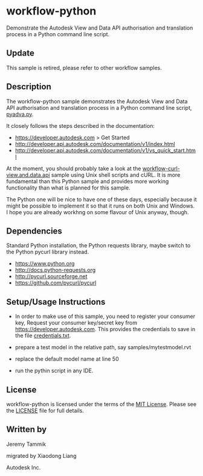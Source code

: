 # workflow-python

Demonstrate the Autodesk View and Data API authorisation and translation process in a Python command line script.

## Update

This sample is retired, please refer to other workflow samples.

## Description

The workflow-python sample demonstrates the Autodesk View and Data API authorisation and translation process in a Python command line script, [pyadva.py](pyadva.py).

It closely follows the steps described in the documentation:

* https://developer.autodesk.com > Get Started
* http://developer.api.autodesk.com/documentation/v1/index.html
* http://developer.api.autodesk.com/documentation/v1/vs_quick_start.html 

At the moment, you should probably take a look at the [workflow-curl-view.and.data.api](https://github.com/Developer-Autodesk/workflow-curl-view.and.data.api) sample using Unix shell scripts and cURL.
It is more fundamental than this Python sample and provides more working functionality than what is planned for this sample.

The Python one will be nice to have one of these days, especially because it might be possible to implement it so that it runs on both Unix and Windows. I hope you are already workhng on some flavour of Unix anyway, though.



## Dependencies

Standard Python installation, the Python requests library, maybe switch to the Python pycurl library instead.

* https://www.python.org
* http://docs.python-requests.org
* http://pycurl.sourceforge.net
* https://github.com/pycurl/pycurl


## Setup/Usage Instructions
* In order to make use of this sample, you need to register your consumer key, Request your consumer key/secret key from https://developer.autodesk.com. This provides the credentials to save in the file [credentials.txt](credentials.txt).

* prepare a test model in the relative path, say samples/mytestmodel.rvt
* replace the default model name at line 50 
* run the pythin script in any IDE. 


## License

workflow-python is licensed under the terms of the [MIT License](http://opensource.org/licenses/MIT). Please see the [LICENSE](LICENSE) file for full details.

## Written by

Jeremy Tammik

migrated by Xiaodong Liang

Autodesk Inc.
